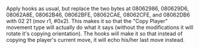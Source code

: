 Apply hooks as usual, but replace the two bytes at 08062986, 080629D6, 08062A8E, 08062B46, 08062BFE, 08062CAE, 08062CFE, and 08062DB6 with 02 21 (mov r1, #0x2). This makes it so that the "Copy Player" movement type will actually do what it says (without the modifications it will rotate it's copying orientation). The hooks will make it so that instead of copying the player's current move, it will echo his/her last move instead.
